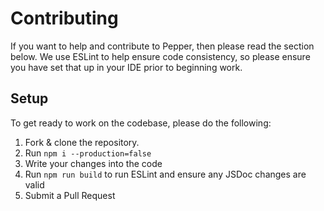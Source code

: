 # Contributing
If you want to help and contribute to Pepper, then please read the section below. We use ESLint to help ensure code consistency, so please ensure you have set that up in your IDE prior to beginning work.

## Setup

To get ready to work on the codebase, please do the following:

1. Fork & clone the repository.
2. Run `npm i --production=false`
3. Write your changes into the code
4. Run `npm run build` to run ESLint and ensure any JSDoc changes are valid
5. Submit a Pull Request
